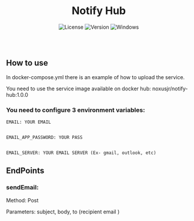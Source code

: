 <div id="title" align="center">
  <h1>Notify Hub</h1>
</div>

<div id="badges" align="center">
  
  ![License](https://img.shields.io/github/license/georgejrdev/Notify-Hub.svg)
  ![Version](https://img.shields.io/badge/version-0.0.1-53918E.svg)
  ![Windows](https://img.shields.io/badge/made%20in-java-AD6845.svg)

</div>

<br>
<br>

## How to use

In docker-compose.yml there is an example of how to upload the service.

You need to use the service image available on docker hub: noxusjr/notify-hub:1.0.0

### You need to configure 3 environment variables: 

    EMAIL: YOUR EMAIL


    EMAIL_APP_PASSWORD: YOUR PASS


    EMAIL_SERVER: YOUR EMAIL SERVER (Ex- gmail, outlook, etc)

## EndPoints

### sendEmail:

Method: Post

Parameters: subject, body, to (recipient email
)
